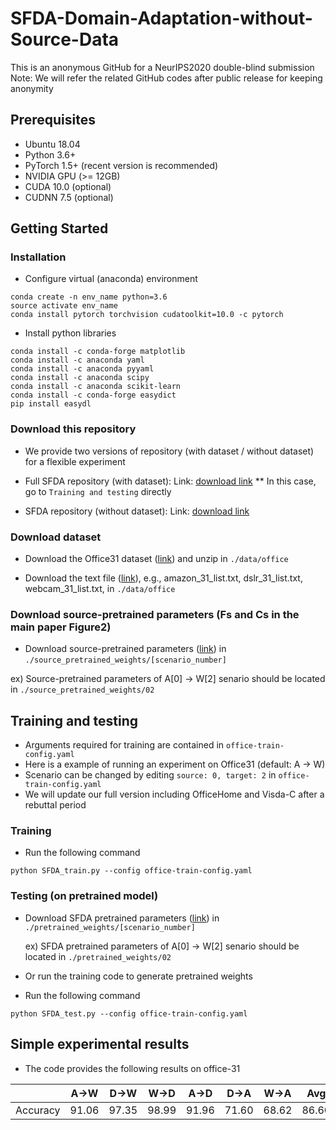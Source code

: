 # SFDA-Domain-Adaptation-without-Source-Data
This is an anonymous GitHub for a NeurIPS2020 double-blind submission     
Note: We will refer the related GitHub codes after public release for keeping anonymity

## Prerequisites
* Ubuntu 18.04    
* Python 3.6+    
* PyTorch 1.5+ (recent version is recommended)     
* NVIDIA GPU (>= 12GB)      
* CUDA 10.0 (optional)         
* CUDNN 7.5 (optional)         

## Getting Started

### Installation
* Configure virtual (anaconda) environment
```
conda create -n env_name python=3.6
source activate env_name
conda install pytorch torchvision cudatoolkit=10.0 -c pytorch
```
* Install python libraries 
```
conda install -c conda-forge matplotlib
conda install -c anaconda yaml
conda install -c anaconda pyyaml 
conda install -c anaconda scipy
conda install -c anaconda scikit-learn 
conda install -c conda-forge easydict
pip install easydl
```

### Download this repository
* We provide two versions of repository (with dataset / without dataset) for a flexible experiment

* Full SFDA repository (with dataset): Link: [download link][aa] 
** In this case, go to ```Training and testing``` directly

[aa]: https://drive.google.com/drive/folders/1b1m5hAcutp9apxfQBw4xo9XcGe13XN6b?usp=sharing

* SFDA repository (without dataset): Link: [download link][a]

[a]: https://drive.google.com/drive/folders/1b1m5hAcutp9apxfQBw4xo9XcGe13XN6b?usp=sharing


### Download dataset
* Download the Office31 dataset ([link][b]) and unzip in ```./data/office```     

[b]: https://drive.google.com/file/d/0B4IapRTv9pJ1WGZVd1VDMmhwdlE/view

* Download the text file ([link][c]), e.g., amazon_31_list.txt, dslr_31_list.txt, webcam_31_list.txt, in ```./data/office```  

[c]: https://drive.google.com/drive/folders/11wFsBoG--cm7uD0L-7L5X5hprWDCMBpH?usp=sharing


### Download source-pretrained parameters (Fs and Cs in the main paper Figure2)
* Download source-pretrained parameters ([link][d]) in ```./source_pretrained_weights/[scenario_number]```       

[d]: https://drive.google.com/drive/folders/1mkzEl8SHQ0mVFnYV0CvZIdeLstCm2shy?usp=sharing       

  ex) Source-pretrained parameters of A[0] -> W[2] senario should be located in ```./source_pretrained_weights/02```    


## Training and testing

* Arguments required for training are contained in ```office-train-config.yaml  ``` 
* Here is a example of running an experiment on Office31 (default: A -> W)
* Scenario can be changed by editing ```source: 0, target: 2```  in ```office-train-config.yaml```
* We will update our full version including OfficeHome and Visda-C after a rebuttal period    

### Training

*  Run the following command

```
python SFDA_train.py --config office-train-config.yaml
```

### Testing (on pretrained model)

* Download SFDA pretrained parameters ([link][e]) in ```./pretrained_weights/[scenario_number]```   

   ex) SFDA pretrained parameters of A[0] -> W[2] senario should be located in ```./pretrained_weights/02```    

[e]: https://drive.google.com/drive/folders/1XiWZXsES_oEAI2WMdOBxqjKieA7zOOwZ?usp=sharing

*  Or run the training code to generate pretrained weights

*  Run the following command

```
python SFDA_test.py --config office-train-config.yaml
```



## Simple experimental results

* The code provides the following results on office-31

|  <center> </center> |  <center>A→W</center> |  <center>D→W</center> |  <center>W→D</center> |  <center>A→D</center> |  <center>D→A</center> |  <center>W→A</center> |  <center>Avg</center> |
|:--------|:--------:|:--------:|:--------:|:--------:|:--------:|:--------:|:--------:|
|Accuracy </center>| <center>91.06 | <center>97.35 | <center>98.99 | <center>91.96 | <center>71.60 | <center>68.62 | <center>86.60 | 

